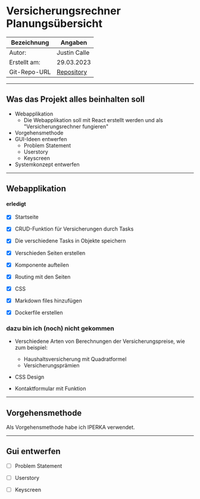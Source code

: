 # Versicherungsrechner Planungsübersicht

| Bezeichnung    | Angaben        |
| -------------- | ---------------|
| Autor:         | Justin Calle   |
| Erstellt am:   | 29.03.2023     |
| Git-Repo-URL   | [Repository](https://github.com/justindavidcalle/versicherungsrechner) |

---

## Was das Projekt alles beinhalten soll

* Webapplikation
    * Die Webapplikation soll mit React erstellt werden und als "Versicherungsrechner fungieren"
* Vorgehensmethode
* GUI-Ideen entwerfen
    * Problem Statement
    * Userstory
    * Keyscreen
* Systemkonzept entwerfen
   

   
---

## Webapplikation

#### erledigt

* [x] Startseite
* [x] CRUD-Funktion für Versicherungen durch Tasks
* [x] Die verschiedene Tasks in Objekte speichern
* [x] Verschieden Seiten erstellen
* [x] Komponente aufteilen
* [x] Routing mit den Seiten
* [x] CSS
* [x] Markdown files hinzufügen
* [x] Dockerfile erstellen


### dazu bin ich (noch) nicht gekommen

* Verschiedene Arten von Berechnungen der Versicherungspreise, wie zum beispiel:

    * Haushaltsversicherung mit Quadratformel
    * Versicherungsprämien
* CSS Design
* Kontaktformular mit Funktion

---

## Vorgehensmethode

Als Vorgehensmethode habe ich IPERKA verwendet. 

---

## Gui entwerfen
* [ ] Problem Statement
* [ ] Userstory
* [ ] Keyscreen


